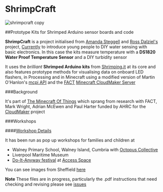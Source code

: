 # ShrimpCraft

![shrimpcraft copy](https://cloud.githubusercontent.com/assets/128456/7733192/9103e4a8-ff25-11e4-93b1-a7c8c4e9ce5c.jpg)

##Prototype Kits for Shrimped Arduino sensor boards and code

**ShrimpCraft** is a project initialised from [Amanda Steggell](http://www.testingtesting.org/) and [Ross Dalziel's](http://cheapjack.org.uk) project, [Currently](http:/currently.no) to introduce young people to DIY water sensing with basic electronics. In this case the kits measure temperature with a **DS1820 Water Proof Temperature Sensor** and a DIY turbidity sensor

It uses the *brilliant* **Shrimped Arduino kits** from [Shrimping.it](http://shrimping.it/blog/) at its core and also features prototype methods for visualising data on onboard LED flashers, in Processing and in Minecraft using a modified version of Martin O'Hanlon's [mcpi API](https://github.com/martinohanlon/mcpi) and the [FACT](http://fact.co.uk) [Minecraft CloudMaker Server](http://mc.fact.co.uk:8123/)

###Background

It's part of [The Minecraft Of Things](http://minecraftofthings.tumblr.com) which sprang from research with FACT, Mark Wright, Adrian McEwen and Paul Harter funded by AHRC for the [CloudMaker](http://www.fact.co.uk/projects/cloudmaker-making-minecraft-real.aspx) project

###Workshops

####[Workshop Details](https://github.com/cheapjack/ShrimpCraft/blob/master/Events.md)

It has been run as pop up workshops for families and children at
 * Walney Primary School, Walney Island, Cumbria with [Octopus Collective](http://www.octopuscollective.org)
 * Liverpool Maritime Museum
 * [Do-It-Anyway festival](http://opensourcingfestivals.eu/events/do-it-anyway-festival-sheffield-uk) at [Access Space](http://access-space.org/)

You can see images from Sheffield [here](https://www.flickr.com/photos/ajsteggell/sets/72157653152049145)

**Note** These files are in progress, particularly the .pdf instructions that need checking and revising please see [issues](https://github.com/cheapjack/ShrimpCraft/issues)
